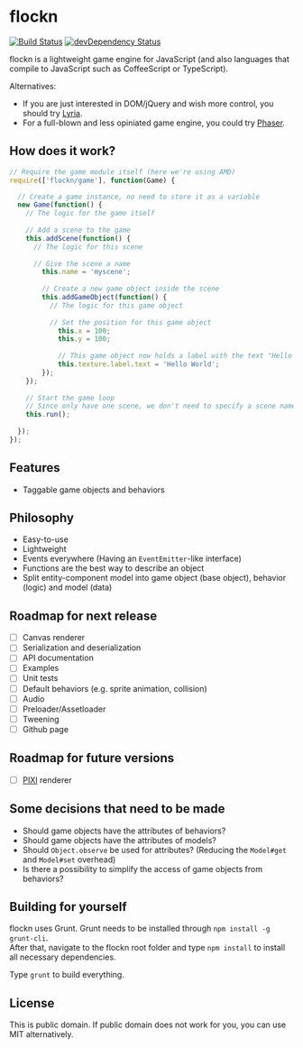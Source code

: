 flockn
======

[![Build Status](https://travis-ci.org/freezedev/flockn.svg?branch=master)](https://travis-ci.org/freezedev/flockn)
[![devDependency Status](https://david-dm.org/freezedev/flockn/dev-status.svg)](https://david-dm.org/freezedev/flockn#info=devDependencies)

flockn is a lightweight game engine for JavaScript (and also languages that compile to JavaScript such as CoffeeScript or TypeScript).

Alternatives:
* If you are just interested in DOM/jQuery and wish more control, you should try [Lyria](https://github.com/freezedev/lyria).
* For a full-blown and less opiniated game engine, you could try [Phaser](https://github.com/photonstorm/phaser).

How does it work?
-----------------

```javascript
// Require the game module itself (here we're using AMD)
require(['flockn/game'], function(Game) {

  // Create a game instance, no need to store it as a variable
  new Game(function() {
    // The logic for the game itself
  
    // Add a scene to the game
    this.addScene(function() {
      // The logic for this scene
      
      // Give the scene a name
    	this.name = 'myscene';
    	
    	// Create a new game object inside the scene
    	this.addGameObject(function() {
    	  // The logic for this game object
    	
    	  // Set the position for this game object
    		this.x = 100;
    		this.y = 100;
    		
    		// This game object now holds a label with the text "Hello World"
    		this.texture.label.text = 'Hello World';
    	});
    });
    
    // Start the game loop
    // Since only have one scene, we don't need to specify a scene name. In any other case it would be: `this.run('myscene');`
    this.run();
  
  });
});
```

Features
--------
* Taggable game objects and behaviors

Philosophy
----------
* Easy-to-use
* Lightweight
* Events everywhere (Having an `EventEmitter`-like interface)
* Functions are the best way to describe an object
* Split entity-component model into game object (base object), behavior (logic) and model (data)

Roadmap for next release
------------------------
- [ ] Canvas renderer
- [ ] Serialization and deserialization
- [ ] API documentation
- [ ] Examples
- [ ] Unit tests
- [ ] Default behaviors (e.g. sprite animation, collision)
- [ ] Audio
- [ ] Preloader/Assetloader
- [ ] Tweening
- [ ] Github page

Roadmap for future versions
---------------------------
- [ ] [PIXI](https://github.com/GoodBoyDigital/pixi.js) renderer

Some decisions that need to be made
-----------------------------------
- Should game objects have the attributes of behaviors?
- Should game objects have the attributes of models?
- Should `Object.observe` be used for attributes? (Reducing the `Model#get` and `Model#set` overhead)
- Is there a possibility to simplify the access of game objects from behaviors?

Building for yourself
---------------------
flockn uses Grunt. Grunt needs to be installed through `npm install -g grunt-cli`.  
After that, navigate to the flockn root folder and type `npm install` to install all necessary dependencies.  

Type `grunt` to build everything.

License
-------
This is public domain. If public domain does not work for you, you can use MIT alternatively.

